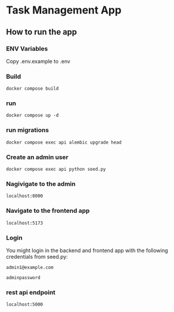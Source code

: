 # Task Management App

## How to run the app
### ENV Variables
Copy .env.example to .env

### Build

`docker compose build`

### run

`docker compose up -d`

### run migrations

`docker compose exec api alembic upgrade head` 

### Create an admin user
`docker compose exec api python seed.py`
### Nagivigate to the admin

`localhost:8000`

### Navigate to the frontend app

`localhost:5173`

### Login 
You might login in the backend and frontend app with the following credentials from seed.py:

`admin1@example.com`

`adminpassword`

### rest api endpoint

`localhost:5000`